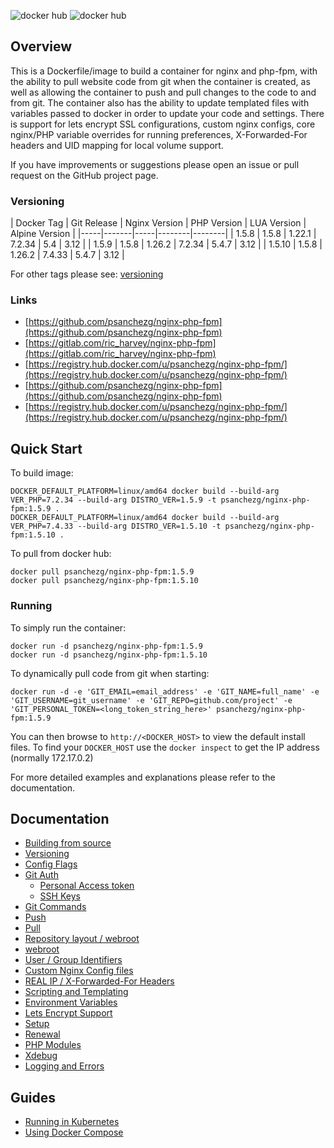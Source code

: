 ![docker hub](https://img.shields.io/docker/pulls/psanchezg/nginx-php-fpm.svg?style=flat-square)
![docker hub](https://img.shields.io/docker/stars/psanchezg/nginx-php-fpm.svg?style=flat-square)

## Overview
This is a Dockerfile/image to build a container for nginx and php-fpm, with the ability to pull website code from git when the container is created, as well as allowing the container to push and pull changes to the code to and from git. The container also has the ability to update templated files with variables passed to docker in order to update your code and settings. There is support for lets encrypt SSL configurations, custom nginx configs, core nginx/PHP variable overrides for running preferences, X-Forwarded-For headers and UID mapping for local volume support.

If you have improvements or suggestions please open an issue or pull request on the GitHub project page.

### Versioning
| Docker Tag | Git Release | Nginx Version | PHP Version | LUA Version | Alpine Version |
|-----|-------|-----|--------|--------|
| 1.5.8 | 1.5.8 | 1.22.1 | 7.2.34 | 5.4 | 3.12 |
| 1.5.9 | 1.5.8 | 1.26.2 | 7.2.34 | 5.4.7 | 3.12 |
| 1.5.10 | 1.5.8 | 1.26.2 | 7.4.33 | 5.4.7 | 3.12 |

For other tags please see: [versioning](https://github.com/psanchezg/nginx-php-fpm/tree/main/docs/versioning.md)

### Links
- [https://github.com/psanchezg/nginx-php-fpm](https://github.com/psanchezg/nginx-php-fpm)
- [https://gitlab.com/ric_harvey/nginx-php-fpm](https://gitlab.com/ric_harvey/nginx-php-fpm)
- [https://registry.hub.docker.com/u/psanchezg/nginx-php-fpm/](https://registry.hub.docker.com/u/psanchezg/nginx-php-fpm/)
- [https://github.com/psanchezg/nginx-php-fpm](https://github.com/psanchezg/nginx-php-fpm)
- [https://registry.hub.docker.com/u/psanchezg/nginx-php-fpm/](https://registry.hub.docker.com/u/psanchezg/nginx-php-fpm/)

## Quick Start

To build image:
```
DOCKER_DEFAULT_PLATFORM=linux/amd64 docker build --build-arg VER_PHP=7.2.34 --build-arg DISTRO_VER=1.5.9 -t psanchezg/nginx-php-fpm:1.5.9 .
DOCKER_DEFAULT_PLATFORM=linux/amd64 docker build --build-arg VER_PHP=7.4.33 --build-arg DISTRO_VER=1.5.10 -t psanchezg/nginx-php-fpm:1.5.10 .
```

To pull from docker hub:
```
docker pull psanchezg/nginx-php-fpm:1.5.9
docker pull psanchezg/nginx-php-fpm:1.5.10
```
### Running
To simply run the container:
```
docker run -d psanchezg/nginx-php-fpm:1.5.9
docker run -d psanchezg/nginx-php-fpm:1.5.10
```
To dynamically pull code from git when starting:
```
docker run -d -e 'GIT_EMAIL=email_address' -e 'GIT_NAME=full_name' -e 'GIT_USERNAME=git_username' -e 'GIT_REPO=github.com/project' -e 'GIT_PERSONAL_TOKEN=<long_token_string_here>' psanchezg/nginx-php-fpm:1.5.9
```

You can then browse to ```http://<DOCKER_HOST>``` to view the default install files. To find your ```DOCKER_HOST``` use the ```docker inspect``` to get the IP address (normally 172.17.0.2)

For more detailed examples and explanations please refer to the documentation.
## Documentation

- [Building from source](https://github.com/psanchezg/nginx-php-fpm/tree/main/docs/building.md)
- [Versioning](https://github.com/psanchezg/nginx-php-fpm/tree/main/docs/versioning.md)
- [Config Flags](https://github.com/psanchezg/nginx-php-fpm/tree/main/docs/config_flags.md)
- [Git Auth](https://github.com/psanchezg/nginx-php-fpm/tree/main/docs/git_auth.md)
  - [Personal Access token](https://github.com/psanchezg/nginx-php-fpm/tree/main/docs/git_auth.md#personal-access-token)
  - [SSH Keys](https://github.com/psanchezg/nginx-php-fpm/tree/main/docs/git_auth.md#ssh-keys)
- [Git Commands](https://github.com/psanchezg/nginx-php-fpm/tree/main/docs/git_commands.md)
 - [Push](https://github.com/psanchezg/nginx-php-fpm/tree/main/docs/git_commands.md#push-code-to-git)
 - [Pull](https://github.com/psanchezg/nginx-php-fpm/tree/main/docs/git_commands.md#pull-code-from-git-refresh)
- [Repository layout / webroot](https://github.com/psanchezg/nginx-php-fpm/tree/main/docs/repo_layout.md)
 - [webroot](https://github.com/psanchezg/nginx-php-fpm/tree/main/docs/repo_layout.md#src--webroot)
- [User / Group Identifiers](https://github.com/psanchezg/nginx-php-fpm/tree/main/docs/UID_GID_Mapping.md)
- [Custom Nginx Config files](https://github.com/psanchezg/nginx-php-fpm/tree/main/docs/nginx_configs.md)
 - [REAL IP / X-Forwarded-For Headers](https://github.com/psanchezg/nginx-php-fpm/tree/main/docs/nginx_configs.md#real-ip--x-forwarded-for-headers)
- [Scripting and Templating](https://github.com/psanchezg/nginx-php-fpm/tree/main/docs/scripting_templating.md)
 - [Environment Variables](https://github.com/psanchezg/nginx-php-fpm/tree/main/docs/scripting_templating.md#using-environment-variables--templating)
- [Lets Encrypt Support](https://github.com/psanchezg/nginx-php-fpm/tree/main/docs/lets_encrypt.md)
 - [Setup](https://github.com/psanchezg/nginx-php-fpm/tree/main/docs/lets_encrypt.md#setup)
 - [Renewal](https://github.com/psanchezg/nginx-php-fpm/tree/main/docs/lets_encrypt.md#renewal)
- [PHP Modules](https://github.com/psanchezg/nginx-php-fpm/tree/main/docs/php_modules.md)
- [Xdebug](https://github.com/psanchezg/nginx-php-fpm/tree/main/docs/xdebug.md)
- [Logging and Errors](https://github.com/psanchezg/nginx-php-fpm/tree/main/docs/logs.md)

## Guides
- [Running in Kubernetes](https://github.com/psanchezg/nginx-php-fpm/tree/main/docs/guides/kubernetes.md)
- [Using Docker Compose](https://github.com/psanchezg/nginx-php-fpm/tree/main/docs/guides/docker_compose.md)
